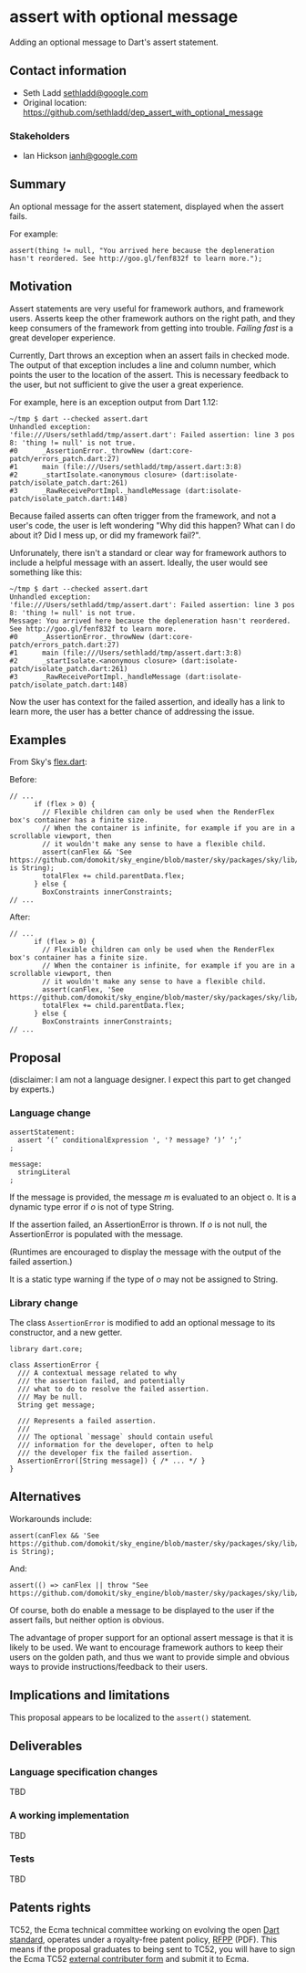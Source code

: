 # assert with optional message

Adding an optional message to Dart's assert statement.

## Contact information

* Seth Ladd <sethladd@google.com>
* Original location: https://github.com/sethladd/dep_assert_with_optional_message

### Stakeholders

* Ian Hickson <ianh@google.com>

## Summary

An optional message for the assert statement, displayed when the assert fails.

For example:

`assert(thing != null, "You arrived here because the depleneration hasn't reordered. See http://goo.gl/fenf832f to learn more.");`

## Motivation

Assert statements are very useful for framework authors, and framework users.
Asserts keep the other framework authors on the right path, and they keep consumers of
the framework from getting into trouble. _Failing fast_ is a great developer experience.

Currently, Dart throws an exception when an assert fails in checked mode. The output of that exception
includes a line and column number, which points the user to the location of the assert.
This is necessary feedback to the user, but not sufficient to give the user a great experience.

For example, here is an exception output from Dart 1.12:

```
~/tmp $ dart --checked assert.dart 
Unhandled exception:
'file:///Users/sethladd/tmp/assert.dart': Failed assertion: line 3 pos 8: 'thing != null' is not true.
#0      _AssertionError._throwNew (dart:core-patch/errors_patch.dart:27)
#1      main (file:///Users/sethladd/tmp/assert.dart:3:8)
#2      _startIsolate.<anonymous closure> (dart:isolate-patch/isolate_patch.dart:261)
#3      _RawReceivePortImpl._handleMessage (dart:isolate-patch/isolate_patch.dart:148)
```

Because failed asserts can often trigger from the framework, and not a user's code,
the user is left wondering "Why did this happen? What can I do about it? Did I mess
up, or did my framework fail?".

Unforunately, there isn't a standard or clear way for framework authors to include
a helpful message with an assert. Ideally, the user would see something like this:

```
~/tmp $ dart --checked assert.dart 
Unhandled exception:
'file:///Users/sethladd/tmp/assert.dart': Failed assertion: line 3 pos 8: 'thing != null' is not true.
Message: You arrived here because the depleneration hasn't reordered. See http://goo.gl/fenf832f to learn more.
#0      _AssertionError._throwNew (dart:core-patch/errors_patch.dart:27)
#1      main (file:///Users/sethladd/tmp/assert.dart:3:8)
#2      _startIsolate.<anonymous closure> (dart:isolate-patch/isolate_patch.dart:261)
#3      _RawReceivePortImpl._handleMessage (dart:isolate-patch/isolate_patch.dart:148)
```

Now the user has context for the failed assertion, and ideally has a link to learn more,
the user has a better chance of addressing the issue.

## Examples

From Sky's [flex.dart](https://github.com/domokit/sky_engine/blob/8b88916443a29d0fa4bdb8264ee6db583b534504/sky/packages/sky/lib/rendering/flex.dart):

Before:

```
// ...
      if (flex > 0) {
        // Flexible children can only be used when the RenderFlex box's container has a finite size.
        // When the container is infinite, for example if you are in a scrollable viewport, then 
        // it wouldn't make any sense to have a flexible child.
        assert(canFlex && 'See https://github.com/domokit/sky_engine/blob/master/sky/packages/sky/lib/widgets/flex.md' is String);
        totalFlex += child.parentData.flex;
      } else {
        BoxConstraints innerConstraints;
// ...
```

After:

```
// ...
      if (flex > 0) {
        // Flexible children can only be used when the RenderFlex box's container has a finite size.
        // When the container is infinite, for example if you are in a scrollable viewport, then 
        // it wouldn't make any sense to have a flexible child.
        assert(canFlex, 'See https://github.com/domokit/sky_engine/blob/master/sky/packages/sky/lib/widgets/flex.md');
        totalFlex += child.parentData.flex;
      } else {
        BoxConstraints innerConstraints;
// ...
```

## Proposal

(disclaimer: I am not a language designer. I expect this part to get changed by experts.)

### Language change

```
assertStatement:
  assert ‘(’ conditionalExpression ', '? message? ‘)’ ‘;’
;

message:
  stringLiteral
;
```

If the message is provided, the message _m_ is evaluated to an object o.
It is a dynamic type error if _o_ is not of type String.

If the assertion failed, an AssertionError is thrown. If
_o_ is not null, the AssertionError is populated with the message.

(Runtimes are encouraged to display the message with the output of
the failed assertion.)

It is a static type warning if the type of _o_ may not be assigned to String.

### Library change

The class `AssertionError` is modified to add an optional message to its constructor,
and a new getter.

```
library dart.core;

class AssertionError {
  /// A contextual message related to why
  /// the assertion failed, and potentially
  /// what to do to resolve the failed assertion.
  /// May be null.
  String get message;
  
  /// Represents a failed assertion.
  ///
  /// The optional `message` should contain useful
  /// information for the developer, often to help
  /// the developer fix the failed assertion.
  AssertionError([String message]) { /* ... */ }
}
```

## Alternatives

Workarounds include:

```
assert(canFlex && 'See https://github.com/domokit/sky_engine/blob/master/sky/packages/sky/lib/widgets/flex.md' is String);
```

And:

```
assert(() => canFlex || throw "See https://github.com/domokit/sky_engine/blob/master/sky/packages/sky/lib/widgets/flex.md");
```

Of course, both do enable a message to be displayed to the user if the assert fails, but neither option is obvious.

The advantage of proper support for an optional assert message is that it is likely to be used. We want to encourage framework authors to keep their users on the golden path, and thus we want to provide simple and obvious ways to provide instructions/feedback to their users.

## Implications and limitations

This proposal appears to be localized to the `assert()` statement.

## Deliverables

### Language specification changes

TBD

### A working implementation

TBD

### Tests

TBD

## Patents rights

TC52, the Ecma technical committee working on evolving the open [Dart standard][], operates under a royalty-free patent policy, [RFPP][] (PDF). This means if the proposal graduates to being sent to TC52, you will have to sign the Ecma TC52 [external contributer form][] and submit it to Ecma.

[tex]: http://www.latex-project.org/
[language spec]: https://www.dartlang.org/docs/spec/
[dart standard]: http://www.ecma-international.org/publications/standards/Ecma-408.htm
[rfpp]: http://www.ecma-international.org/memento/TC52%20policy/Ecma%20Experimental%20TC52%20Royalty-Free%20Patent%20Policy.pdf
[external contributer form]: http://www.ecma-international.org/memento/TC52%20policy/Contribution%20form%20to%20TC52%20Royalty%20Free%20Task%20Group%20as%20a%20non-member.pdf
